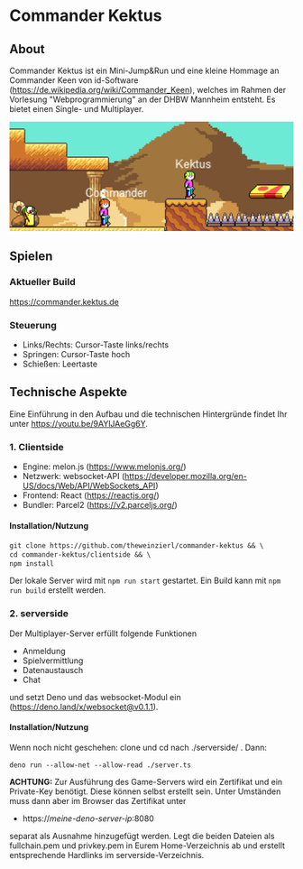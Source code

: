 # Commander Kektus

## About
Commander Kektus ist ein Mini-Jump&Run und eine kleine Hommage an Commander Keen von id-Software (https://de.wikipedia.org/wiki/Commander_Keen), welches im Rahmen der Vorlesung "Webprogrammierung" an der DHBW Mannheim entsteht. Es bietet einen Single- und Multiplayer.

![demoscreen](demoscreen.png)

## Spielen
### Aktueller Build
https://commander.kektus.de

### Steuerung
- Links/Rechts: Cursor-Taste links/rechts
- Springen: Cursor-Taste hoch
- Schießen: Leertaste

## Technische Aspekte

Eine Einführung in den Aufbau und die technischen Hintergründe findet Ihr unter https://youtu.be/9AYlJAeGg6Y.

### 1. Clientside
- Engine: melon.js (https://www.melonjs.org/)
- Netzwerk: websocket-API (https://developer.mozilla.org/en-US/docs/Web/API/WebSockets_API)
- Frontend: React (https://reactjs.org/)
- Bundler: Parcel2 (https://v2.parceljs.org/)

#### Installation/Nutzung
```shell
git clone https://github.com/theweinzierl/commander-kektus && \
cd commander-kektus/clientside && \
npm install
```

Der lokale Server wird mit `npm run start` gestartet. Ein Build kann mit `npm run build` erstellt werden.

### 2. serverside

Der Multiplayer-Server erfüllt folgende Funktionen
- Anmeldung
- Spielvermittlung
- Datenaustausch
- Chat

und setzt Deno und das websocket-Modul ein (https://deno.land/x/websocket@v0.1.1).

#### Installation/Nutzung

Wenn noch nicht geschehen: clone und cd nach ./serverside/ . Dann:
```shell
deno run --allow-net --allow-read ./server.ts 
```

**ACHTUNG:** Zur Ausführung des Game-Servers wird ein Zertifikat und ein Private-Key benötigt. Diese können selbst erstellt sein. Unter Umständen muss dann aber im Browser das Zertifikat unter
- https://*meine-deno-server-ip*:8080

separat als Ausnahme hinzugefügt werden. Legt die beiden Dateien als fullchain.pem und privkey.pem in Eurem Home-Verzeichnis ab und erstellt entsprechende Hardlinks im serverside-Verzeichnis.
